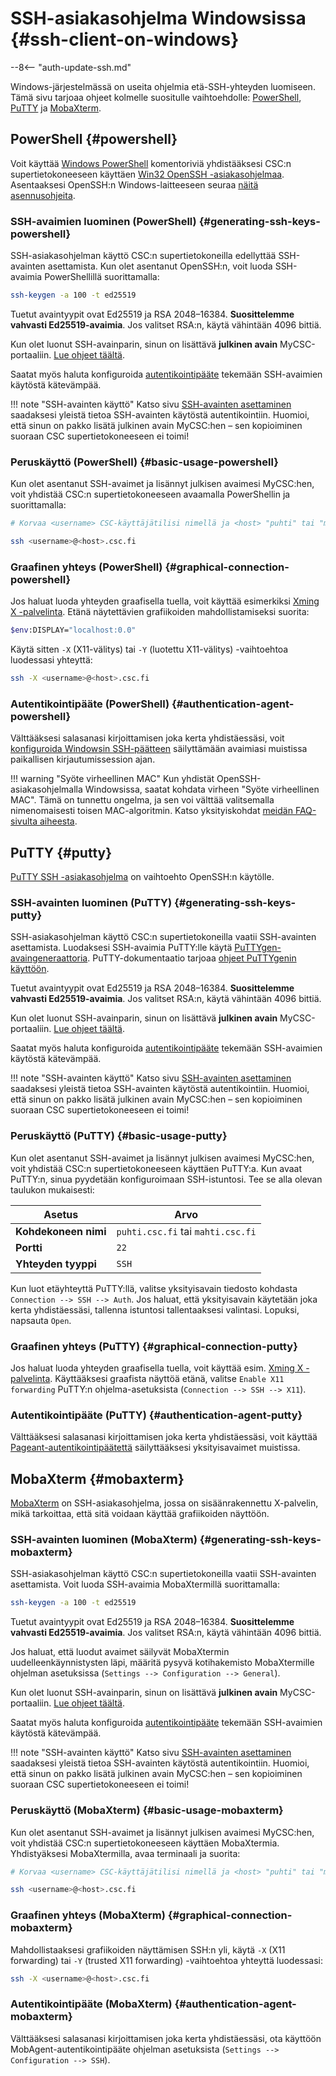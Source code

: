
# SSH-asiakasohjelma Windowsissa {#ssh-client-on-windows}

--8<-- "auth-update-ssh.md"

Windows-järjestelmässä on useita ohjelmia etä-SSH-yhteyden luomiseen. Tämä sivu tarjoaa ohjeet kolmelle suositulle vaihtoehdolle: [PowerShell](#powershell), [PuTTY](#putty) ja [MobaXterm](#mobaxterm).

## PowerShell {#powershell}

Voit käyttää [Windows PowerShell](https://learn.microsoft.com/en-us/powershell/scripting/security/remoting/ssh-remoting-in-powershell) komentoriviä yhdistääksesi CSC:n supertietokoneeseen käyttäen [Win32 OpenSSH -asiakasohjelmaa](https://learn.microsoft.com/en-us/windows-server/administration/openssh/openssh_install_firstuse).
Asentaaksesi OpenSSH:n Windows-laitteeseen seuraa [näitä asennusohjeita](https://learn.microsoft.com/en-us/windows-server/administration/openssh/openssh_install_firstuse?tabs=gui#install-openssh-for-windows).

### SSH-avaimien luominen (PowerShell) {#generating-ssh-keys-powershell}

SSH-asiakasohjelman käyttö CSC:n supertietokoneilla edellyttää SSH-avainten asettamista. Kun olet asentanut OpenSSH:n, voit luoda SSH-avaimia PowerShellillä suorittamalla:

```bash
ssh-keygen -a 100 -t ed25519
```

Tuetut avaintyypit ovat Ed25519 ja RSA 2048–16384. **Suosittelemme vahvasti Ed25519-avaimia**. Jos valitset RSA:n, käytä vähintään 4096 bittiä.

Kun olet luonut SSH-avainparin, sinun on lisättävä **julkinen avain** MyCSC-portaaliin.
[Lue ohjeet täältä](ssh-keys.md#adding-public-key-in-mycsc).

Saatat myös haluta konfiguroida [autentikointipääte](#authentication-agent-powershell) tekemään SSH-avaimien käytöstä kätevämpää.

!!! note "SSH-avainten käyttö"
    Katso sivu [SSH-avainten asettaminen](ssh-keys.md) saadaksesi yleistä tietoa SSH-avainten käytöstä autentikointiin. Huomioi, että sinun on pakko lisätä julkinen avain MyCSC:hen – sen kopioiminen suoraan CSC supertietokoneeseen ei toimi!

### Peruskäyttö (PowerShell) {#basic-usage-powershell}

Kun olet asentanut SSH-avaimet ja lisännyt julkisen avaimesi MyCSC:hen, voit yhdistää CSC:n supertietokoneeseen avaamalla PowerShellin ja suorittamalla:

```bash
# Korvaa <username> CSC-käyttäjätilisi nimellä ja <host> "puhti" tai "mahti"

ssh <username>@<host>.csc.fi
```

### Graafinen yhteys (PowerShell) {#graphical-connection-powershell}

Jos haluat luoda yhteyden graafisella tuella, voit käyttää esimerkiksi [Xming X -palvelinta](http://www.straightrunning.com/XmingNotes/). Etänä näytettävien grafiikoiden mahdollistamiseksi suorita:

```bash
$env:DISPLAY="localhost:0.0"
```

Käytä sitten `-X` (X11-välitys) tai `-Y` (luotettu X11-välitys) -vaihtoehtoa luodessasi yhteyttä:

```bash
ssh -X <username>@<host>.csc.fi
```

### Autentikointipääte (PowerShell) {#authentication-agent-powershell}

Välttääksesi salasanasi kirjoittamisen joka kerta yhdistäessäsi, voit
[konfiguroida Windowsin SSH-päätteen](https://learn.microsoft.com/en-us/windows-server/administration/openssh/openssh_keymanagement?source=recommendations#user-key-generation)
säilyttämään avaimiasi muistissa paikallisen kirjautumissession ajan.

!!! warning "Syöte virheellinen MAC"
    Kun yhdistät OpenSSH-asiakasohjelmalla Windowsissa, saatat kohdata virheen "Syöte virheellinen MAC". Tämä on tunnettu ongelma, ja sen voi välttää valitsemalla nimenomaisesti toisen MAC-algoritmin. Katso yksityiskohdat [meidän FAQ-sivulta aiheesta](../../support/faq/i-cannot-login.md#why-is-my-ssh-client-saying-corrupted-mac-on-input).

## PuTTY {#putty}

[PuTTY SSH -asiakasohjelma](https://putty.org/) on vaihtoehto OpenSSH:n käytölle.

### SSH-avainten luominen (PuTTY) {#generating-ssh-keys-putty}

SSH-asiakasohjelman käyttö CSC:n supertietokoneilla vaatii SSH-avainten asettamista. Luodaksesi SSH-avaimia PuTTY:lle käytä [PuTTYgen-avaingeneraattoria](https://www.puttygen.com/). PuTTY-dokumentaatio tarjoaa [ohjeet PuTTYgenin käyttöön](https://www.putty.be/0.76/htmldoc/Chapter8.html).

Tuetut avaintyypit ovat Ed25519 ja RSA 2048–16384. **Suosittelemme vahvasti Ed25519-avaimia**. Jos valitset RSA:n, käytä vähintään 4096 bittiä.

Kun olet luonut SSH-avainparin, sinun on lisättävä **julkinen avain** MyCSC-portaaliin.
[Lue ohjeet täältä](ssh-keys.md#adding-public-key-in-mycsc).

Saatat myös haluta konfiguroida [autentikointipääte](#authentication-agent-putty) tekemään SSH-avaimien käytöstä kätevämpää.

!!! note "SSH-avainten käyttö"
    Katso sivu [SSH-avainten asettaminen](ssh-keys.md) saadaksesi yleistä tietoa SSH-avainten käytöstä autentikointiin. Huomioi, että sinun on pakko lisätä julkinen avain MyCSC:hen – sen kopioiminen suoraan CSC supertietokoneeseen ei toimi!

### Peruskäyttö (PuTTY) {#basic-usage-putty}

Kun olet asentanut SSH-avaimet ja lisännyt julkisen avaimesi MyCSC:hen, voit yhdistää CSC:n supertietokoneeseen käyttäen PuTTY:a. Kun avaat PuTTY:n, sinua pyydetään konfiguroimaan SSH-istuntosi. Tee se alla olevan taulukon mukaisesti:

| Asetus | Arvo |
|-|-|
| **Kohdekoneen nimi** | `puhti.csc.fi` tai `mahti.csc.fi` |
| **Portti** | `22` |
| **Yhteyden tyyppi** | `SSH` |

Kun luot etäyhteyttä PuTTY:llä, valitse yksityisavain tiedosto kohdasta `Connection --> SSH --> Auth`. Jos haluat, että yksityisavain käytetään joka kerta yhdistäessäsi, tallenna istuntosi tallentaaksesi valintasi. Lopuksi, napsauta `Open`.

### Graafinen yhteys (PuTTY) {#graphical-connection-putty}

Jos haluat luoda yhteyden graafisella tuella, voit käyttää esim. [Xming X -palvelinta](http://www.straightrunning.com/XmingNotes/). Käyttääksesi graafista näyttöä etänä, valitse `Enable X11 forwarding` PuTTY:n ohjelma-asetuksista (`Connection --> SSH --> X11`).

### Autentikointipääte (PuTTY) {#authentication-agent-putty}

Välttääksesi salasanasi kirjoittamisen joka kerta yhdistäessäsi, voit käyttää [Pageant-autentikointipäätettä](https://www.putty.be/0.76/htmldoc/Chapter9.html) säilyttääksesi yksityisavaimet muistissa.

## MobaXterm {#mobaxterm}

[MobaXterm](https://mobaxterm.mobatek.net/) on SSH-asiakasohjelma, jossa on sisäänrakennettu X-palvelin, mikä tarkoittaa, että sitä voidaan käyttää grafiikoiden näyttöön.

### SSH-avainten luominen (MobaXterm) {#generating-ssh-keys-mobaxterm}

SSH-asiakasohjelman käyttö CSC:n supertietokoneilla vaatii SSH-avainten asettamista. Voit luoda SSH-avaimia MobaXtermillä suorittamalla:

```bash
ssh-keygen -a 100 -t ed25519
```

Tuetut avaintyypit ovat Ed25519 ja RSA 2048–16384. **Suosittelemme vahvasti Ed25519-avaimia**. Jos valitset RSA:n, käytä vähintään 4096 bittiä.

Jos haluat, että luodut avaimet säilyvät MobaXtermin uudelleenkäynnistysten läpi, määritä pysyvä kotihakemisto MobaXtermille ohjelman asetuksissa (`Settings --> Configuration --> General`).

Kun olet luonut SSH-avainparin, sinun on lisättävä **julkinen avain** MyCSC-portaaliin.
[Lue ohjeet täältä](ssh-keys.md#adding-public-key-in-mycsc).

Saatat myös haluta konfiguroida [autentikointipääte](#authentication-agent-mobaxterm) tekemään SSH-avaimien käytöstä kätevämpää.

!!! note "SSH-avainten käyttö"
    Katso sivu [SSH-avainten asettaminen](ssh-keys.md) saadaksesi yleistä tietoa SSH-avainten käytöstä autentikointiin. Huomioi, että sinun on pakko lisätä julkinen avain MyCSC:hen – sen kopioiminen suoraan CSC supertietokoneeseen ei toimi!

### Peruskäyttö (MobaXterm) {#basic-usage-mobaxterm}

Kun olet asentanut SSH-avaimet ja lisännyt julkisen avaimesi MyCSC:hen, voit yhdistää CSC:n supertietokoneeseen käyttäen MobaXtermia. Yhdistyäksesi MobaXtermilla, avaa terminaali ja suorita:

```bash
# Korvaa <username> CSC-käyttäjätilisi nimellä ja <host> "puhti" tai "mahti"

ssh <username>@<host>.csc.fi
```

### Graafinen yhteys (MobaXterm) {#graphical-connection-mobaxterm}

Mahdollistaaksesi grafiikoiden näyttämisen SSH:n yli, käytä `-X` (X11 forwarding) tai `-Y` (trusted X11 forwarding) -vaihtoehtoa yhteyttä luodessasi:

```bash
ssh -X <username>@<host>.csc.fi
```

### Autentikointipääte (MobaXterm) {#authentication-agent-mobaxterm}

Välttääksesi salasanasi kirjoittamisen joka kerta yhdistäessäsi, ota käyttöön MobAgent-autentikointipääte ohjelman asetuksista (`Settings --> Configuration --> SSH`).

